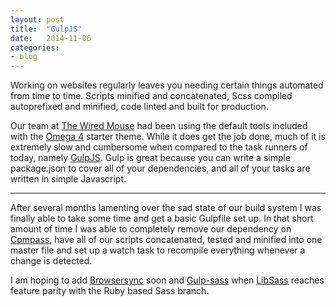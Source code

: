 ```yaml
---
layout: post
title:  "GulpJS"
date:   2014-11-06
categories:
- blog
---
```


Working on websites regularly leaves you needing certain things automated from time to time. Scripts minified and concatenated, Scss compiled autoprefixed and minified, code linted and built for production.

Our team at [The Wired Mouse](http://www.thewiredmouse.com/) had been using the default tools included with the [Omega 4](https://www.drupal.org/project/omega) starter theme. While it does get the job done, much of it is extremely slow and cumbersome when compared to the task runners of today, namely [GulpJS](http://gulpjs.com/). Gulp is great because you can write a simple package.json to cover all of your dependencies, and all of your tasks are written in simple Javascript.

---

After several months lamenting over the sad state of our build system I was finally able to take some time and get a basic Gulpfile set up.
In that short amount of time I was able to completely remove our dependency on [Compass](http://compass-style.org/), have all of our scripts concatenated, tested and minified into one master file and set up a watch task to recompile everything whenever a change is detected.

I am hoping to add [Browsersync](http://www.browsersync.io/) soon and [Gulp-sass](https://github.com/dlmanning/gulp-sass) when [LibSass](http://libsass.org/) reaches feature parity with the Ruby based Sass branch.
